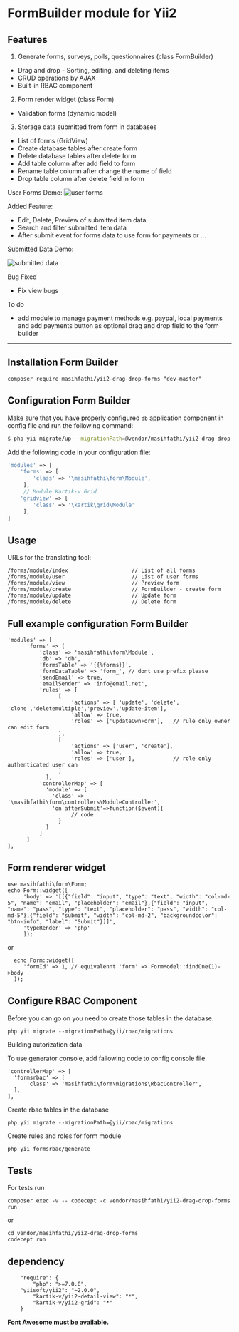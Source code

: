 FormBuilder module for Yii2
===================

## Features


1. Generate forms, surveys, polls, questionnaires (class FormBuilder)
 * Drag and drop - Sorting, editing, and deleting items
 * CRUD operations by AJAX
 * Built-in RBAC component

 
2. Form render  widget (class Form)
 * Validation forms (dynamic model)

3. Storage data submitted from form in databases
 * List of forms (GridView)
 * Create database tables after create form 
 * Delete database tables after delete form
 * Add table column after add field to form 
 * Rename table column after change the name of field
 * Drop table column after delete field in form

User Forms Demo:
![user forms](https://user-images.githubusercontent.com/13271510/33212218-4adb4926-d137-11e7-864d-639cce778934.png)

Added Feature:
* Edit, Delete, Preview of submitted item data
* Search and filter submitted item data
* After submit event for forms data to use form for payments or ...

Submitted Data Demo:

![submitted data](https://user-images.githubusercontent.com/13271510/33189219-0337fafa-d0b6-11e7-9a8c-788febb158da.png)

Bug Fixed
* Fix view bugs

To do
* add module to manage payment methods e.g. paypal, local payments and add payments button as optional drag and drop field to the form builder  

<hr/>

## Installation Form Builder

```
composer require masihfathi/yii2-drag-drop-forms "dev-master"
```

## Configuration Form Builder
Make sure that you have properly configured `db` application component in config file and run the following command:
```bash
$ php yii migrate/up --migrationPath=@vendor/masihfathi/yii2-drag-drop-forms/migrations
```

Add the following code in your configuration file:
```php
'modules' => [
    'forms' => [
        'class' => '\masihfathi\form\Module',
     ],
     // Module Kartik-v Grid
    'gridview' => [
        'class' => '\kartik\grid\Module'
     ], 
]
```

##  Usage
URLs for the translating tool:

```
/forms/module/index                    // List of all forms                     
/forms/module/user                     // List of user forms
/forms/module/view                     // Preview form
/forms/module/create                   // FormBuilder - create form
/forms/module/update                   // Update form 
/forms/module/delete                   // Delete form
```

## Full example configuration Form Builder

```
'modules' => [
      'forms' => [
          'class' => 'masihfathi\form\Module',
          'db' => 'db',
          'formsTable' => '{{%forms}}',
          'formDataTable' => 'form_', // dont use prefix please
          'sendEmail' => true, 
          'emailSender' => 'info@email.net',
          'rules' => [
                [
                    'actions' => [ 'update', 'delete', 'clone','deletemultiple','preview','update-item'],
                    'allow' => true,
                    'roles' => ['updateOwnForm'],   // rule only owner can edit form
                ],
                [
                    'actions' => ['user', 'create'],
                    'allow' => true,
                    'roles' => ['user'],            // role only authenticated user can
                ]
            ],
          'controllerMap' => [
            'module' => [
              'class' => '\masihfathi\form\controllers\ModuleController',
              'on afterSubmit'=>function($event){
                    // code
                }
            ]
          ]
      ]
],
```

## Form renderer widget
```
use masihfathi\form\Form;
echo Form::widget([
     'body' => '[[{"field": "input", "type": "text", "width": "col-md-5", "name": "email", "placeholder": "email"},{"field": "input", "name": "pass", "type": "text", "placeholder": "pass", "width": "col-md-5"},{"field": "submit", "width": "col-md-2", "backgroundcolor": "btn-info", "label": "Submit"}]]',
     'typeRender' => 'php'
     ]);
```
or
```
  echo Form::widget([
     'formId' => 1, // equivalennt 'form' => FormModel::findOne(1)->body
  ]);
```

## Configure RBAC Component
Before you can go on you need to create those tables in the database.

```
php yii migrate --migrationPath=@yii/rbac/migrations
```

Building autorization data

To use generator console, add fallowing code to config console file
```
'controllerMap' => [
  'formsrbac' => [
      'class' => 'masihfathi\form\migrations\RbacController',
  ],
],
```
Create rbac tables in the database
```
php yii migrate --migrationPath=@yii/rbac/migrations
```
Create rules and roles for form module
```
php yii formsrbac/generate
```

## Tests
For tests run 
```
composer exec -v -- codecept -c vendor/masihfathi/yii2-drag-drop-forms run
```
or
```
cd vendor/masihfathi/yii2-drag-drop-forms
codecept run
```
## dependency
```
    "require": {
        "php": ">=7.0.0",
	"yiisoft/yii2": "~2.0.0",
        "kartik-v/yii2-detail-view": "*",
        "kartik-v/yii2-grid": "*"
    }
```
<strong>Font Awesome must be available.</strong>
